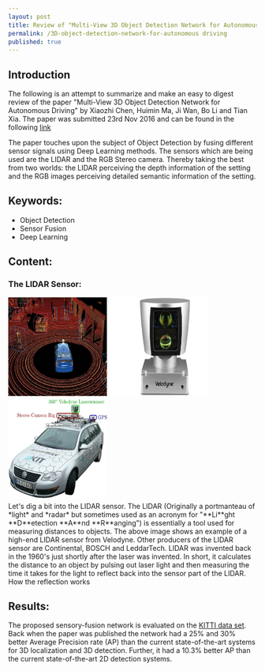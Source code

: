 ```yaml
---
layout: post
title: Review of "Multi-View 3D Object Detection Network for Autonomous Driving"
permalink: /3D-object-detection-network-for-autonomous driving
published: true
---
```

## Introduction
The following is an attempt to summarize and make an easy to digest review of the paper "Multi-View 3D Object Detection Network 
for Autonomous Driving" by Xiaozhi Chen, Huimin Ma, Ji Wan, Bo Li and Tian Xia.
The paper was submitted 23rd Nov 2016 and can be found in the following [link](https://arxiv.org/abs/1611.07759)

The paper touches upon the subject of Object Detection by fusing different sensor signals using Deep Learning methods.
The sensors which are being used are the LIDAR and the RGB Stereo camera. Thereby taking the best from two worlds: 
the LIDAR perceiving the depth information of the setting and the RGB images perceiving detailed semantic information of the setting.

## Keywords:
* Object Detection
* Sensor Fusion
* Deep Learning

## Content:
### The LIDAR Sensor:
<img src="https://raw.githubusercontent.com/SimonBuusJensen/SimonBuusJensen.github.io/master/images/lidar-example.jpg" alt="Drawing" style="width: 200px; height: 200px; float: left; margin-right: 1%; margin-bottom: 0.5em;"/>
<img src="https://raw.githubusercontent.com/SimonBuusJensen/SimonBuusJensen.github.io/master/images/lidar-velodyne.png" alt="Drawing" style="width: 200px; height: 200px; float: left; margin-right: 1%; margin-bottom: 0.5em;"/>
<img src="https://raw.githubusercontent.com/SimonBuusJensen/SimonBuusJensen.github.io/master/images/kitti-dataset-car.jpg" alt="Drawing" style="width: 200px; height: 200px; float: left; margin-right: 1%; margin-bottom: 0.5em;"/>
<p style="clear: both;">
Let's dig a bit into the LIDAR sensor. The LIDAR (Originally a portmanteau of *light* and *radar* but sometimes used as an acronym for "**Li**ght **D**etection **A**nd **R**anging") is essentially a tool used for measuring distances to objects. 
The above image shows an example of a high-end LIDAR sensor from Velodyne. Other producers of the LIDAR sensor are Continental, BOSCH and LeddarTech. LIDAR was invented back in the 1960's just shortly after the laser was invented. 
In short, it calculates the distance to an object by pulsing out laser light and then measuring the time it takes for the light to reflect back into the sensor part of the LIDAR. How the reflection works      

## Results:
The proposed sensory-fusion network is evaluated on the [KITTI data set](http://www.cvlibs.net/datasets/kitti/). 
Back when the paper was published the network had a 25% and 30% better Average Precision rate (AP) than the current state-of-the-art systems for 3D localization and 3D detection.
Further, it had a 10.3% better AP than the current state-of-the-art 2D detection systems.
